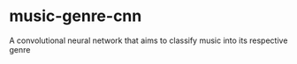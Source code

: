 # music-genre-cnn
A convolutional neural network that aims to classify music into its respective genre
